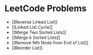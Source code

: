 # LeetCode Problems
- [[Reverse Linked List]]
- [[Linked List Cycle]]
- [[Merge Two Sorted Lists]]
- [[Merge k Sorted Lists]]
- [[Remove Nth Node from End of List]]
- [[Reorder List]]